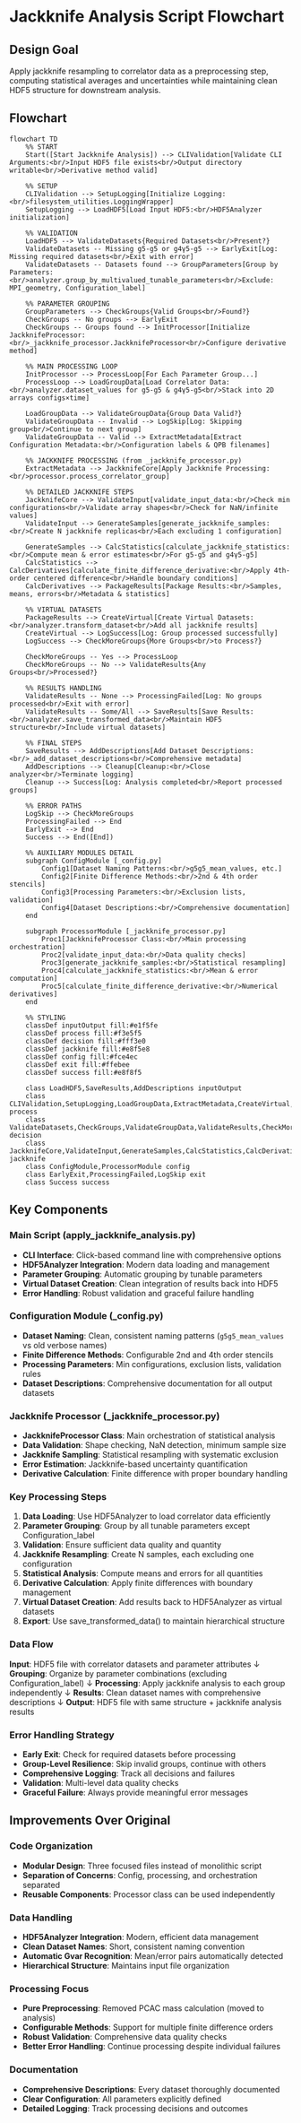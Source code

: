 # Jackknife Analysis Script Flowchart

## Design Goal
Apply jackknife resampling to correlator data as a preprocessing step,
computing statistical averages and uncertainties while maintaining clean
HDF5 structure for downstream analysis.

## Flowchart

```mermaid
flowchart TD
    %% START
    Start([Start Jackknife Analysis]) --> CLIValidation[Validate CLI Arguments:<br/>Input HDF5 file exists<br/>Output directory writable<br/>Derivative method valid]
    
    %% SETUP
    CLIValidation --> SetupLogging[Initialize Logging:<br/>filesystem_utilities.LoggingWrapper]
    SetupLogging --> LoadHDF5[Load Input HDF5:<br/>HDF5Analyzer initialization]
    
    %% VALIDATION
    LoadHDF5 --> ValidateDatasets{Required Datasets<br/>Present?}
    ValidateDatasets -- Missing g5-g5 or g4γ5-g5 --> EarlyExit[Log: Missing required datasets<br/>Exit with error]
    ValidateDatasets -- Datasets found --> GroupParameters[Group by Parameters:<br/>analyzer.group_by_multivalued_tunable_parameters<br/>Exclude: MPI_geometry, Configuration_label]
    
    %% PARAMETER GROUPING
    GroupParameters --> CheckGroups{Valid Groups<br/>Found?}
    CheckGroups -- No groups --> EarlyExit
    CheckGroups -- Groups found --> InitProcessor[Initialize JackknifeProcessor:<br/>_jackknife_processor.JackknifeProcessor<br/>Configure derivative method]
    
    %% MAIN PROCESSING LOOP
    InitProcessor --> ProcessLoop[For Each Parameter Group...]
    ProcessLoop --> LoadGroupData[Load Correlator Data:<br/>analyzer.dataset_values for g5-g5 & g4γ5-g5<br/>Stack into 2D arrays configs×time]
    
    LoadGroupData --> ValidateGroupData{Group Data Valid?}
    ValidateGroupData -- Invalid --> LogSkip[Log: Skipping group<br/>Continue to next group]
    ValidateGroupData -- Valid --> ExtractMetadata[Extract Configuration Metadata:<br/>Configuration labels & QPB filenames]
    
    %% JACKKNIFE PROCESSING (from _jackknife_processor.py)
    ExtractMetadata --> JackknifeCore[Apply Jackknife Processing:<br/>processor.process_correlator_group]
    
    %% DETAILED JACKKNIFE STEPS
    JackknifeCore --> ValidateInput[validate_input_data:<br/>Check min configurations<br/>Validate array shapes<br/>Check for NaN/infinite values]
    ValidateInput --> GenerateSamples[generate_jackknife_samples:<br/>Create N jackknife replicas<br/>Each excluding 1 configuration]
    
    GenerateSamples --> CalcStatistics[calculate_jackknife_statistics:<br/>Compute mean & error estimates<br/>For g5-g5 and g4γ5-g5]
    CalcStatistics --> CalcDerivatives[calculate_finite_difference_derivative:<br/>Apply 4th-order centered difference<br/>Handle boundary conditions]
    CalcDerivatives --> PackageResults[Package Results:<br/>Samples, means, errors<br/>Metadata & statistics]
    
    %% VIRTUAL DATASETS
    PackageResults --> CreateVirtual[Create Virtual Datasets:<br/>analyzer.transform_dataset<br/>Add all jackknife results]
    CreateVirtual --> LogSuccess[Log: Group processed successfully]
    LogSuccess --> CheckMoreGroups{More Groups<br/>to Process?}
    
    CheckMoreGroups -- Yes --> ProcessLoop
    CheckMoreGroups -- No --> ValidateResults{Any Groups<br/>Processed?}
    
    %% RESULTS HANDLING
    ValidateResults -- None --> ProcessingFailed[Log: No groups processed<br/>Exit with error]
    ValidateResults -- Some/All --> SaveResults[Save Results:<br/>analyzer.save_transformed_data<br/>Maintain HDF5 structure<br/>Include virtual datasets]
    
    %% FINAL STEPS
    SaveResults --> AddDescriptions[Add Dataset Descriptions:<br/>_add_dataset_descriptions<br/>Comprehensive metadata]
    AddDescriptions --> Cleanup[Cleanup:<br/>Close analyzer<br/>Terminate logging]
    Cleanup --> Success[Log: Analysis completed<br/>Report processed groups]
    
    %% ERROR PATHS
    LogSkip --> CheckMoreGroups
    ProcessingFailed --> End
    EarlyExit --> End
    Success --> End([End])
    
    %% AUXILIARY MODULES DETAIL
    subgraph ConfigModule [_config.py]
        Config1[Dataset Naming Patterns:<br/>g5g5_mean_values, etc.]
        Config2[Finite Difference Methods:<br/>2nd & 4th order stencils]
        Config3[Processing Parameters:<br/>Exclusion lists, validation]
        Config4[Dataset Descriptions:<br/>Comprehensive documentation]
    end
    
    subgraph ProcessorModule [_jackknife_processor.py]
        Proc1[JackknifeProcessor Class:<br/>Main processing orchestration]
        Proc2[validate_input_data:<br/>Data quality checks]
        Proc3[generate_jackknife_samples:<br/>Statistical resampling]
        Proc4[calculate_jackknife_statistics:<br/>Mean & error computation]
        Proc5[calculate_finite_difference_derivative:<br/>Numerical derivatives]
    end
    
    %% STYLING
    classDef inputOutput fill:#e1f5fe
    classDef process fill:#f3e5f5
    classDef decision fill:#fff3e0
    classDef jackknife fill:#e8f5e8
    classDef config fill:#fce4ec
    classDef exit fill:#ffebee
    classDef success fill:#e8f8f5
    
    class LoadHDF5,SaveResults,AddDescriptions inputOutput
    class CLIValidation,SetupLogging,LoadGroupData,ExtractMetadata,CreateVirtual,Cleanup process
    class ValidateDatasets,CheckGroups,ValidateGroupData,ValidateResults,CheckMoreGroups decision
    class JackknifeCore,ValidateInput,GenerateSamples,CalcStatistics,CalcDerivatives,PackageResults jackknife
    class ConfigModule,ProcessorModule config
    class EarlyExit,ProcessingFailed,LogSkip exit
    class Success success
```

## Key Components

### Main Script (apply_jackknife_analysis.py)
- **CLI Interface**: Click-based command line with comprehensive options
- **HDF5Analyzer Integration**: Modern data loading and management
- **Parameter Grouping**: Automatic grouping by tunable parameters
- **Virtual Dataset Creation**: Clean integration of results back into
  HDF5
- **Error Handling**: Robust validation and graceful failure handling

### Configuration Module (_config.py)
- **Dataset Naming**: Clean, consistent naming patterns
  (`g5g5_mean_values` vs old verbose names)
- **Finite Difference Methods**: Configurable 2nd and 4th order stencils
- **Processing Parameters**: Min configurations, exclusion lists,
  validation rules
- **Dataset Descriptions**: Comprehensive documentation for all output
  datasets

### Jackknife Processor (_jackknife_processor.py)
- **JackknifeProcessor Class**: Main orchestration of statistical
  analysis
- **Data Validation**: Shape checking, NaN detection, minimum sample
  size
- **Jackknife Sampling**: Statistical resampling with systematic
  exclusion
- **Error Estimation**: Jackknife-based uncertainty quantification
- **Derivative Calculation**: Finite difference with proper boundary
  handling

### Key Processing Steps

1. **Data Loading**: Use HDF5Analyzer to load correlator data
   efficiently
2. **Parameter Grouping**: Group by all tunable parameters except
   Configuration_label
3. **Validation**: Ensure sufficient data quality and quantity
4. **Jackknife Resampling**: Create N samples, each excluding one
   configuration
5. **Statistical Analysis**: Compute means and errors for all quantities
6. **Derivative Calculation**: Apply finite differences with boundary
   management
7. **Virtual Dataset Creation**: Add results back to HDF5Analyzer as
   virtual datasets
8. **Export**: Use save_transformed_data() to maintain hierarchical
   structure

### Data Flow

**Input**: HDF5 file with correlator datasets and parameter attributes ↓
**Grouping**: Organize by parameter combinations (excluding
Configuration_label) ↓ **Processing**: Apply jackknife analysis to each
group independently ↓ **Results**: Clean dataset names with
comprehensive descriptions ↓ **Output**: HDF5 file with same structure +
jackknife analysis results

### Error Handling Strategy

- **Early Exit**: Check for required datasets before processing
- **Group-Level Resilience**: Skip invalid groups, continue with others
- **Comprehensive Logging**: Track all decisions and failures
- **Validation**: Multi-level data quality checks
- **Graceful Failure**: Always provide meaningful error messages

## Improvements Over Original

### Code Organization
- **Modular Design**: Three focused files instead of monolithic script
- **Separation of Concerns**: Config, processing, and orchestration
  separated
- **Reusable Components**: Processor class can be used independently

### Data Handling
- **HDF5Analyzer Integration**: Modern, efficient data management
- **Clean Dataset Names**: Short, consistent naming convention
- **Automatic Gvar Recognition**: Mean/error pairs automatically
  detected
- **Hierarchical Structure**: Maintains input file organization

### Processing Focus
- **Pure Preprocessing**: Removed PCAC mass calculation (moved to
  analysis)
- **Configurable Methods**: Support for multiple finite difference
  orders
- **Robust Validation**: Comprehensive data quality checks
- **Better Error Handling**: Continue processing despite individual
  failures

### Documentation
- **Comprehensive Descriptions**: Every dataset thoroughly documented
- **Clear Configuration**: All parameters explicitly defined
- **Detailed Logging**: Track processing decisions and outcomes